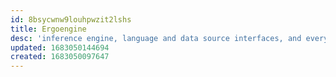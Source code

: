```yaml
---
id: 8bsycwnw9louhpwzit2lshs
title: Ergoengine
desc: 'inference engine, language and data source interfaces, and everything else.'
updated: 1683050144694
created: 1683050097647
---
```

